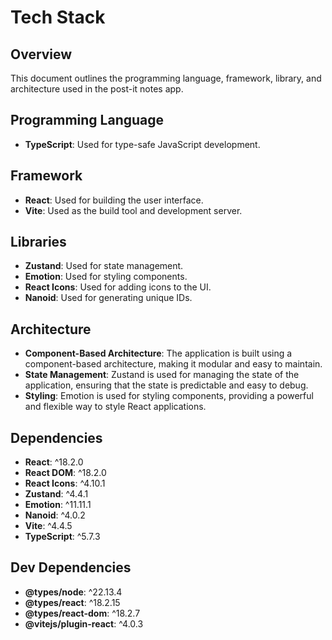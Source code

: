 # Tech Stack

## Overview
This document outlines the programming language, framework, library, and architecture used in the post-it notes app.

## Programming Language
- **TypeScript**: Used for type-safe JavaScript development.

## Framework
- **React**: Used for building the user interface.
- **Vite**: Used as the build tool and development server.

## Libraries
- **Zustand**: Used for state management.
- **Emotion**: Used for styling components.
- **React Icons**: Used for adding icons to the UI.
- **Nanoid**: Used for generating unique IDs.

## Architecture
- **Component-Based Architecture**: The application is built using a component-based architecture, making it modular and easy to maintain.
- **State Management**: Zustand is used for managing the state of the application, ensuring that the state is predictable and easy to debug.
- **Styling**: Emotion is used for styling components, providing a powerful and flexible way to style React applications.

## Dependencies
- **React**: ^18.2.0
- **React DOM**: ^18.2.0
- **React Icons**: ^4.10.1
- **Zustand**: ^4.4.1
- **Emotion**: ^11.11.1
- **Nanoid**: ^4.0.2
- **Vite**: ^4.4.5
- **TypeScript**: ^5.7.3

## Dev Dependencies
- **@types/node**: ^22.13.4
- **@types/react**: ^18.2.15
- **@types/react-dom**: ^18.2.7
- **@vitejs/plugin-react**: ^4.0.3